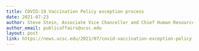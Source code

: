 ```yaml
---
title: COVID-19 Vaccination Policy exception process
date: 2021-07-23
author: Steve Stein, Associate Vice Chancellor and Chief Human Resource Officer, SHR; Grace McClintock, Assistant Vice Provost, Academic Personnel Office; Gary Dunn, Interim Associate Vice Chancellor, Student Health and Wellness
author_email: publicaffairs@ucsc.edu
layout: post
link: https://news.ucsc.edu/2021/07/covid-vaccination-exception-policy.html
---
```

